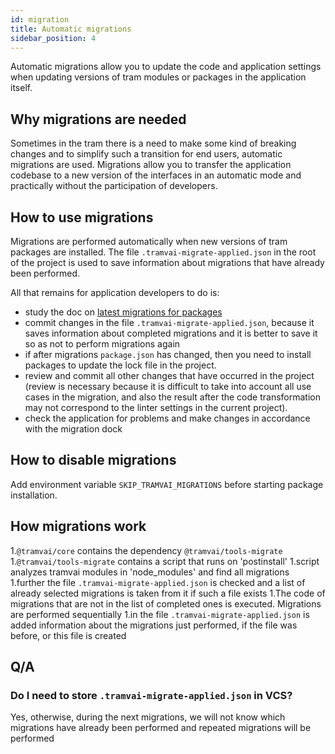 ```yaml
---
id: migration
title: Automatic migrations
sidebar_position: 4
---
```


Automatic migrations allow you to update the code and application settings when updating versions of tram modules or packages in the application itself.

## Why migrations are needed

Sometimes in the tram there is a need to make some kind of breaking changes and to simplify such a transition for end users, automatic migrations are used. Migrations allow you to transfer the application codebase to a new version of the interfaces in an automatic mode and practically without the participation of developers.

## How to use migrations

Migrations are performed automatically when new versions of tram packages are installed. The file `.tramvai-migrate-applied.json` in the root of the project is used to save information about migrations that have already been performed.

All that remains for application developers to do is:

- study the doc on [latest migrations for packages](https://tramvai.dev/docs/releases/migration)
- commit changes in the file `.tramvai-migrate-applied.json`, because it saves information about completed migrations and it is better to save it so as not to perform migrations again
- if after migrations `package.json` has changed, then you need to install packages to update the lock file in the project.
- review and commit all other changes that have occurred in the project (review is necessary because it is difficult to take into account all use cases in the migration, and also the result after the code transformation may not correspond to the linter settings in the current project).
- check the application for problems and make changes in accordance with the migration dock

## How to disable migrations

Add environment variable `SKIP_TRAMVAI_MIGRATIONS` before starting package installation.

## How migrations work

1.`@tramvai/core` contains the dependency `@tramvai/tools-migrate`
1.`@tramvai/tools-migrate` contains a script that runs on 'postinstall'
1.script analyzes tramvai modules in 'node_modules' and find all migrations
1.further the file `.tramvai-migrate-applied.json` is checked and a list of already selected migrations is taken from it if such a file exists
1.The code of migrations that are not in the list of completed ones is executed. Migrations are performed sequentially
1.in the file `.tramvai-migrate-applied.json` is added information about the migrations just performed, if the file was before, or this file is created

## Q/A

### Do I need to store `.tramvai-migrate-applied.json` in VCS?

Yes, otherwise, during the next migrations, we will not know which migrations have already been performed and repeated migrations will be performed
